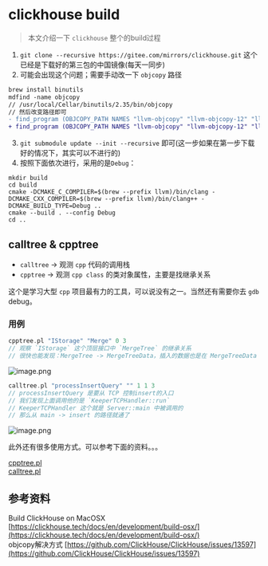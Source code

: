 # clickhouse build

> 本文介绍一下 `clickhouse` 整个的build过程

1. `git clone --recursive https://gitee.com/mirrors/clickhouse.git` 这个已经是下载好的第三包的中国镜像(每天一同步)
2. 可能会出现这个问题；需要手动改一下 `objcopy` 路径
```diff
brew install binutils
mdfind -name objcopy
// /usr/local/Cellar/binutils/2.35/bin/objcopy
// 然后改变路径即可
- find_program (OBJCOPY_PATH NAMES "llvm-objcopy" "llvm-objcopy-12" "llvm-objcopy-11" "llvm-objcopy-10" "llvm-objcopy-9" "llvm-objcopy-8" "objcopy")
+ find_program (OBJCOPY_PATH NAMES "llvm-objcopy" "llvm-objcopy-12" "llvm-objcopy-11" "llvm-objcopy-10" "llvm-objcopy-9" "llvm-objcopy-8" "objcopy" PATHS "/usr/local/Cellar/binutils/2.36.1/bin/")
```
3. `git submodule update --init --recursive` 即可(这一步如果在第一步下载好的情况下，其实可以不进行的)
4. 按照下面依次进行，采用的是`Debug`：
```shell
mkdir build
cd build
cmake -DCMAKE_C_COMPILER=$(brew --prefix llvm)/bin/clang -DCMAKE_CXX_COMPILER=$(brew --prefix llvm)/bin/clang++ -DCMAKE_BUILD_TYPE=Debug ..
cmake --build . --config Debug
cd ..
```

## calltree & cpptree

- `calltree` -> 观测 `cpp` 代码的调用栈
- `cpptree` -> 观测 `cpp class` 的类对象属性，主要是找继承关系

这个是学习大型 `cpp` 项目最有力的工具，可以说没有之一。当然还有需要你去 `gdb` debug。

### 用例

```cpp
cpptree.pl "IStorage" "Merge" 0 3
// 观察 `IStorage` 这个顶层接口中 `MergeTree` 的继承关系
// 很快也能发现：MergeTree -> MergeTreeData，插入的数据也是在 MergeTreeData 中准备的
```

![image.png](https://p3-juejin.byteimg.com/tos-cn-i-k3u1fbpfcp/92201e7d0c7d49eaba469e09f4fae19e~tplv-k3u1fbpfcp-watermark.image)

```cpp
calltree.pl "processInsertQuery" "" 1 1 3
// processInsertQuery 是要从 TCP 控制insert的入口
// 我们发现上面调用他的是 `KeeperTCPHandler::run`
// KeeperTCPHandler 这个就是 Server::main 中被调用的
// 那么从 main -> insert 的路径就通了
```

![image.png](https://p3-juejin.byteimg.com/tos-cn-i-k3u1fbpfcp/e7224b96701c4316881b827e8d5787e7~tplv-k3u1fbpfcp-watermark.image)

此外还有很多使用方式。可以参考下面的资料。。。

[cpptree.pl](https://github.com/satanson/cpp_etudes/blob/master/cpptree.pl) <br />
[calltree.pl](https://github.com/satanson/cpp_etudes/blob/master/calltree.pl) <br />

## 参考资料

Build ClickHouse on MacOSX [https://clickhouse.tech/docs/en/development/build-osx/](https://clickhouse.tech/docs/en/development/build-osx/) <br />
objcopy解决方式 [https://github.com/ClickHouse/ClickHouse/issues/13597](https://github.com/ClickHouse/ClickHouse/issues/13597) <br />
